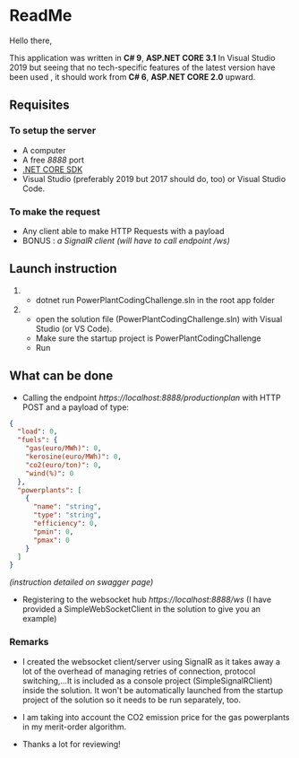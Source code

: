 # ReadMe
Hello there,

This application was written in **C# 9**, **ASP.NET CORE 3.1** In Visual Studio 2019 but seeing that no tech-specific features of the latest version  have been used , it should work from **C# 6**, **ASP.NET CORE 2.0** upward.

## Requisites

### To setup the server
* A computer
* A free *8888* port
* [.NET CORE SDK](https://dotnet.microsoft.com/download/dotnet-core/thank-you/sdk-3.1.300-macos-x64-installer)
* Visual Studio (preferably 2019 but 2017 should do, too) or Visual Studio Code.

### To make the request

* Any client able to make HTTP Requests with a payload
* BONUS : *a SignalR client (will have to call endpoint /ws)*


## Launch instruction

1) * dotnet run PowerPlantCodingChallenge.sln in the root app folder
2) * open the solution file (PowerPlantCodingChallenge.sln) with Visual Studio (or VS Code). 
    * Make sure the startup project is PowerPlantCodingChallenge
    * Run

## What can be done

* Calling the endpoint *https://localhost:8888/productionplan* with HTTP POST and a payload of type:

```json
{
  "load": 0,
  "fuels": {
    "gas(euro/MWh)": 0,
    "kerosine(euro/MWh)": 0,
    "co2(euro/ton)": 0,
    "wind(%)": 0
  },
  "powerplants": [
    {
      "name": "string",
      "type": "string",
      "efficiency": 0,
      "pmin": 0,
      "pmax": 0
    }
  ]
}
```

*(instruction detailed on swagger page)*

* Registering to the websocket hub *https://localhost:8888/ws* (I have provided a SimpleWebSocketClient in the solution to give you an example)

### Remarks

* I created the websocket client/server using SignalR as it takes away a lot of the overhead of managing retries of connection, protocol switching,...It is included as a console project (SimpleSignalRClient) inside the solution. It won't be automatically launched from the startup project of the solution so it needs to be run separately, too.

* I am taking into account the CO2 emission price for the gas powerplants in my merit-order algorithm.

* Thanks a lot for reviewing!